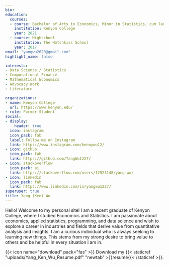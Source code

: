 ```yaml
---
bio: 
education:
  courses:
  - course: Bachelor of Arts in Economics, Minor in Statistics, cum laude
    institution: Kenyon College
    year: 2021
  - course: Highschool
    institution: The Hotchkiss School
    year: 2017
email: "yangwu2020@gmail.com"
highlight_name: false

interests:
- Data Science / Statistics
- Computational Finance
- Mathematical Economics
- Advocacy Work
- Literature

organizations:
- name: Kenyon College
  url: https://www.kenyon.edu/
- role: Former Student
social:
- display:
    header: true
  icon: instagram
  icon_pack: fab
  label: Follow me on Instagram
  link: https://www.instagram.com/kennywu12/
- icon: github
  icon_pack: fab
  link: https://github.com/YangWu1227/
- icon: stackoverflow
  icon_pack: ai
  link: https://stackoverflow.com/users/12923148/yang-wu/
- icon: linkedin
  icon_pack: fab
  link: https://www.linkedin.com/in/yangwu1227/
superuser: true
title: Yang (Ken) Wu
---
```


Hello! Welcome to my personal site! I am a recent graduate of Kenyon College, where I studied Economics and Statistics. I am passionate about economics, applied statistics, programming, and data science and wish to explore a career in industries and fields that derive value from quantitative analysis and insights. I am a curious individual who is always seeking to learning new things. This stems from my strong desire to bring value to others and be helpful in every situation I am in. 

{{< icon name="download" pack="fas" >}} Download my {{< staticref "uploads/Yang_Ken_Wu_Resume.pdf" "newtab" >}}resumé{{< /staticref >}}.

